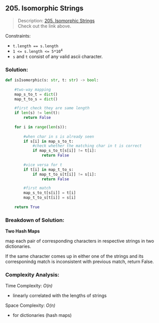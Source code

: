 ## 205. Isomorphic Strings

>Description: [205. Isomorphic Strings](https://leetcode.com/problems/isomorphic-strings/description/)\
Check out the link above.

Constraints:

- <code>t.length == s.length</code> 
- <code>1</sup> <= s.length  <= 5*10<sup>4</sup></code> 
- `s` and `t` consist of any valid ascii character.

### Solution: 

```python
def isIsomorphic(s: str, t: str) -> bool:
    
    #two-way mapping
    map_s_to_t = dict()
    map_t_to_s = dict()

    #first check they are same length
    if len(s) != len(t):
        return False
    
    for i in range(len(s)):
        
        #when char in s is already seen
        if s[i] in map_s_to_t:
            #check whether the matching char in t is correct
            if map_s_to_t[s[i]] != t[i]:
                return False
        
        #vice versa for t
        if t[i] in map_t_to_s:
            if map_t_to_s[t[i]] != s[i]:
                return False

        #first match
        map_s_to_t[s[i]] = t[i]
        map_t_to_s[t[i]] = s[i]
    
    return True
```
### Breakdown of Solution:

**Two Hash Maps**

map each pair of corresponding characters in respective strings in two dictionaries.

If the same character comes up in either one of the strings and its corresponindg match is inconsistent with previous match, return False.

### Complexity Analysis:

Time Complexity: *O(n)*

- linearly correlated with the lengths of strings

Space Complexity: *O(n)*

- for dictionaries (hash maps)
